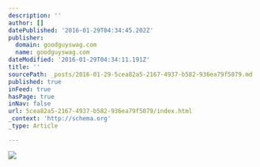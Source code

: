 ```yaml
---
description: ''
author: []
datePublished: '2016-01-29T04:34:45.202Z'
publisher:
  domain: goodguyswag.com
  name: goodguyswag.com
dateModified: '2016-01-29T04:34:11.191Z'
title: ''
sourcePath: _posts/2016-01-29-5cea82a5-2167-4937-b582-936ea79f5079.md
published: true
inFeed: true
hasPage: true
inNav: false
url: 5cea82a5-2167-4937-b582-936ea79f5079/index.html
_context: 'http://schema.org'
_type: Article

---
```

![](http://goodguyswag.com/wp-content/uploads/2014/09/image8-e1411264988729.jpg)